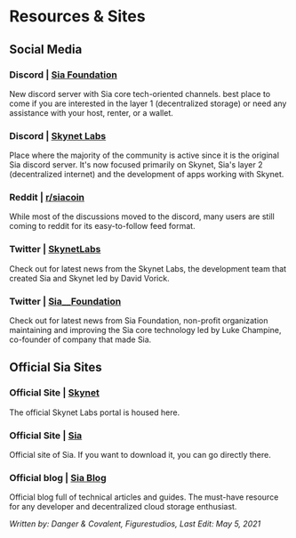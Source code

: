 # Resources & Sites
## Social Media
### Discord | <a href="https://discord.gg/invite/sia" target="_blank" rel="noopener noreferrer">Sia Foundation</a>
New discord server with Sia core tech-oriented channels. best place to come if you are interested in the layer 1 (decentralized storage) or need any assistance with your host, renter, or a wallet.

### Discord | <a href="https://discord.gg/skynetlabs" target="_blank" rel="noopener noreferrer">Skynet Labs</a>
Place where the majority of the community is active since it is the original Sia discord server. It's now focused primarily on Skynet, Sia's layer 2 (decentralized internet) and the development of apps working with Skynet.

### Reddit | <a href="https://reddit.com/r/siacoin" target="_blank" rel="noopener noreferrer">r/siacoin</a>
While most of the discussions moved to the discord, many users are still coming to reddit for its easy-to-follow feed format.

### Twitter | <a href="https://twitter.com/SkynetLabs" target="_blank" rel="noopener noreferrer">SkynetLabs</a>
Check out for latest news from the Skynet Labs, the development team that created Sia and Skynet led by David Vorick.

### Twitter | <a href="https://twitter.com/Sia__Foundation" target="_blank" rel="noopener noreferrer">Sia__Foundation</a>
Check out for latest news from Sia Foundation, non-profit organization maintaining and improving the Sia core technology led by Luke Champine, co-founder of company that made Sia.

## Official Sia Sites

### Official Site | <a href="https://siasky.net" target="_blank" rel="noopener noreferrer">Skynet</a>
The official Skynet Labs portal is housed here.

### Official Site | <a href="https://sia.tech" target="_blank" rel="noopener noreferrer">Sia</a>
Official site of Sia. If you want to download it, you can go directly there.

### Official blog | <a href="https://blog.sia.tech" target="_blank" rel="noopener noreferrer">Sia Blog</a>
Official blog full of technical articles and guides. The must-have resource for any developer and decentralized cloud storage enthusiast.

*Written by: Danger & Covalent, Figurestudios, Last Edit: May 5, 2021*
